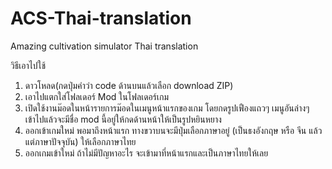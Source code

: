 # ACS-Thai-translation
Amazing cultivation simulator Thai translation

วิธีเอาไปใช้

1. ดาวโหลด(กดปุ่มคำว่า code ด้านบนแล้วเลือก download ZIP)
2. เอาไปแตกใส่โฟลเดอร์ Mod ในโฟลเดอร์เกม
3. เปิดใช้งานม๊อดในหน้ารายการม๊อดในเมนูหน้าแรกของเกม โดยกดรูปเฟืองแถวๆ เมนูอันล่างๆ เข้าไปแล้วจะมีชื่อ mod นี้อยู่ให้กดด้านหน้าให้เป็นรูปหยินหยาง
4. ออกเข้าเกมใหม่ พอมาถึงหน้าแรก ทางขวาบนจะมีปุ่มเลือกภาษาอยู่ (เป็นธงอังกฤษ หรือ จีน แล้วแต่ภาษาปัจจุบัน) ให้เลือกภาษาไทย
5. ออกเกมเข้าใหม่ ถ้าไม่มีปัญหาอะไร จะเข้ามาที่หน้าแรกและเป็นภาษาไทยให้เลย 
